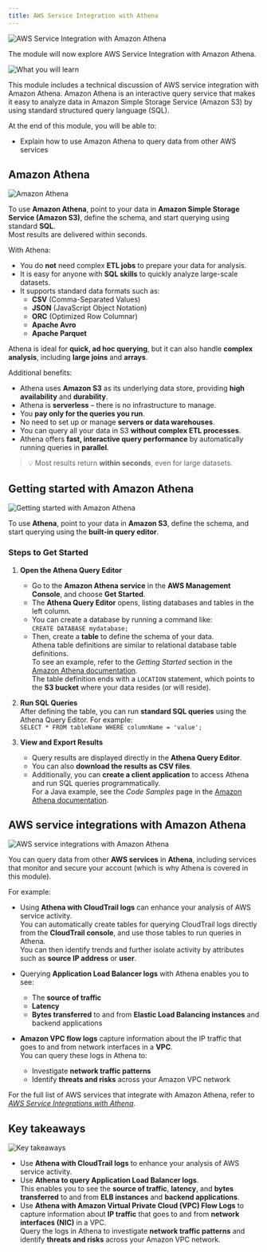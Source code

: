 ```yaml
---
title: AWS Service Integration with Athena
---
```

![AWS Service Integration with Amazon Athena](../../../assets/jumpstart/service-integration-athena/intro.png)

The module will now explore AWS Service Integration with Amazon Athena.

![What you will learn](../../../assets/jumpstart/service-integration-athena/targets.png)

This module includes a technical discussion of AWS service integration with Amazon Athena. Amazon Athena is an interactive query service that makes it easy to analyze data in Amazon Simple Storage Service (Amazon S3) by using standard structured query language (SQL). 

At the end of this module, you will be able to:
- Explain how to use Amazon Athena to query data from other AWS services

## Amazon Athena

![Amazon Athena](../../../assets/jumpstart/service-integration-athena/amazon_athena.png)

To use **Amazon Athena**, point to your data in **Amazon Simple Storage Service (Amazon S3)**, define the schema, and start querying using standard **SQL**.  
Most results are delivered within seconds.

With Athena:

- You do **not** need complex **ETL jobs** to prepare your data for analysis.
- It is easy for anyone with **SQL skills** to quickly analyze large-scale datasets.
- It supports standard data formats such as:
  - **CSV** (Comma-Separated Values)
  - **JSON** (JavaScript Object Notation)
  - **ORC** (Optimized Row Columnar)
  - **Apache Avro**
  - **Apache Parquet**

Athena is ideal for **quick, ad hoc querying**, but it can also handle **complex analysis**, including **large joins** and **arrays**.

Additional benefits:

- Athena uses **Amazon S3** as its underlying data store, providing **high availability** and **durability**.
- Athena is **serverless** – there is no infrastructure to manage.
- You **pay only for the queries you run**.
- No need to set up or manage **servers or data warehouses**.
- You can query all your data in S3 **without complex ETL processes**.
- Athena offers **fast, interactive query performance** by automatically running queries in **parallel**.

> 💡 Most results return **within seconds**, even for large datasets.

## Getting started with Amazon Athena

![Getting started with Amazon Athena](../../../assets/jumpstart/service-integration-athena/getting_started_athena.png)

To use **Athena**, point to your data in **Amazon S3**, define the schema, and start querying using the **built-in query editor**.

### Steps to Get Started

1. **Open the Athena Query Editor**  
   - Go to the **Amazon Athena service** in the **AWS Management Console**, and choose **Get Started**.  
   - The **Athena Query Editor** opens, listing databases and tables in the left column.  
   - You can create a database by running a command like:  
     `CREATE DATABASE mydatabase;`  
   - Then, create a **table** to define the schema of your data.  
     Athena table definitions are similar to relational database table definitions.  
     To see an example, refer to the *Getting Started* section in the [Amazon Athena documentation](https://docs.aws.amazon.com/athena/latest/ug/getting-started.html).  
     The table definition ends with a `LOCATION` statement, which points to the **S3 bucket** where your data resides (or will reside).

2. **Run SQL Queries**  
   After defining the table, you can run **standard SQL queries** using the Athena Query Editor. For example:  
   `SELECT * FROM tableName WHERE columnName = 'value';`

3. **View and Export Results**  
   - Query results are displayed directly in the **Athena Query Editor**.  
   - You can also **download the results as CSV files**.  
   - Additionally, you can **create a client application** to access Athena and run SQL queries programmatically.  
     For a Java example, see the *Code Samples* page in the [Amazon Athena documentation](https://docs.aws.amazon.com/athena/latest/ug/code-samples.html).

## AWS service integrations with Amazon Athena

![AWS service integrations with Amazon Athena](../../../assets/jumpstart/service-integration-athena/service_integrations_athena.png)

You can query data from other **AWS services** in **Athena**, including services that monitor and secure your account (which is why Athena is covered in this module).

For example:

- Using **Athena with CloudTrail logs** can enhance your analysis of AWS service activity.  
  You can automatically create tables for querying CloudTrail logs directly from the **CloudTrail console**, and use those tables to run queries in Athena.  
  You can then identify trends and further isolate activity by attributes such as **source IP address** or **user**.

- Querying **Application Load Balancer logs** with Athena enables you to see:
  - The **source of traffic**
  - **Latency**
  - **Bytes transferred** to and from **Elastic Load Balancing instances** and backend applications

- **Amazon VPC flow logs** capture information about the IP traffic that goes to and from network interfaces in a **VPC**.  
  You can query these logs in Athena to:
  - Investigate **network traffic patterns**
  - Identify **threats and risks** across your Amazon VPC network

For the full list of AWS services that integrate with Amazon Athena, refer to  
[*AWS Service Integrations with Athena*](https://docs.aws.amazon.com/athena/latest/ug/what-is.html#service-integration).

## Key takeaways

![Key takeaways](../../../assets/jumpstart/service-integration-athena/takeaways.png)

- Use **Athena with CloudTrail logs** to enhance your analysis of AWS service activity.
- Use **Athena to query Application Load Balancer logs**.  
  This enables you to see the **source of traffic**, **latency**, and **bytes transferred** to and from **ELB instances** and **backend applications**.
- Use **Athena with Amazon Virtual Private Cloud (VPC) Flow Logs** to capture information about **IP traffic** that goes to and from **network interfaces (NIC)** in a VPC.  
  Query the logs in Athena to investigate **network traffic patterns** and identify **threats and risks** across your Amazon VPC network.

